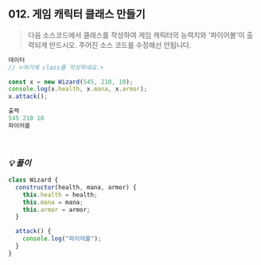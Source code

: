 ## 012. 게임 캐릭터 클래스 만들기

> 다음 소스코드에서 클래스를 작성하여 게임 캐릭터의 능력치와 '파이어볼'이 출력되게 만드시오.
> 주어진 소스 코드를 수정해선 안됩니다.

```js
데이터
// <여기에 class를 작성하세요.>

const x = new Wizard(545, 210, 10);
console.log(x.health, x.mana, x.armor);
x.attack();

출력
545 210 10
파이어볼
```

<br>

### _💡 풀이_

```js
class Wizard {
  constructor(health, mana, armor) {
    this.health = health;
    this.mana = mana;
    this.armor = armor;
  }

  attack() {
    console.log("파이어볼");
  }
}
```

